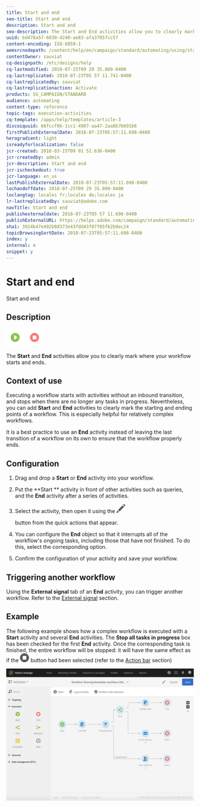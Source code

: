 ```yaml
---
title: Start and end
seo-title: Start and end
description: Start and end
seo-description: The Start and End activities allow you to clearly mark where your workflow starts and ends.
uuid: bd478a57-6030-4240-ae83-afa37057cc57
content-encoding: ISO-8859-1
aemsrcnodepath: /content/help/en/campaign/standard/automating/using/start-and-end
contentOwner: sauviat
cq-designpath: /etc/designs/help
cq-lastmodified: 2018-07-25T09 29 35.809-0400
cq-lastreplicated: 2018-07-23T05 57 11.741-0400
cq-lastreplicatedby: sauviat
cq-lastreplicationaction: Activate
products: SG_CAMPAIGN/STANDARD
audience: automating
content-type: reference
topic-tags: execution-activities
cq-template: /apps/help/templates/article-3
discoiquuid: 66fccf06-1cc1-4907-aa47-2aa8b7b691b6
firstPublishExternalDate: 2018-07-23T05:57:11.698-0400
herogradient: light
isreadyforlocalization: false
jcr-created: 2018-03-15T09 01 52.636-0400
jcr-createdby: admin
jcr-description: Start and end
jcr-ischeckedout: true
jcr-language: en_us
lastPublishExternalDate: 2018-07-23T05:57:11.698-0400
lochandoffdate: 2018-07-25T09 29 35.809-0400
loclangtag: locales fr;locales de;locales ja
lr-lastreplicatedby: sauviat@adobe.com
navTitle: Start and end
publishexternaldate: 2018-07-23T05 57 11.698-0400
publishExternalURL: https://helpx.adobe.com/campaign/standard/automating/using/start-and-end.html
sha1: 3914b47e492b8d373e43fdd43f07f05f62b0ec24
topicBrowsingSortDate: 2018-07-23T05:57:11.698-0400
index: y
internal: n
snippet: y
---
```


# Start and end

Start and end

## Description

![](assets/start.png) ![](assets/end.png)

The **Start** and **End** activities allow you to clearly mark where your workflow starts and ends.

## Context of use

Executing a workflow starts with activities without an inbound transition, and stops when there are no longer any tasks in progress. Nevertheless, you can add **Start** and **End** activities to clearly mark the starting and ending points of a workflow. This is especially helpful for relatively complex workflows.

It is a best practice to use an **End** activity instead of leaving the last transition of a workflow on its own to ensure that the workflow properly ends.

## Configuration

1. Drag and drop a **Start** or **End** activity into your workflow.
1. Put the **Start ** activity in front of other activities such as queries, and the **End** activity after a series of activities.
1. Select the activity, then open it using the  ![](assets/edit_darkgrey-24px.png)

   button from the quick actions that appear.
1. You can configure the **End** object so that it interrupts all of the workflow's ongoing tasks, including those that have not finished. To do this, select the corresponding option.
1. Confirm the configuration of your activity and save your workflow.

## Triggering another workflow

Using the **External signal** tab of an **End** activity, you can trigger another workflow. Refer to the [External signal](../../automating/using/external-signal.md) section.

## Example

The following example shows how a complex workflow is executed with a **Start** activity and several **End** activities. The **Stop all tasks in progress** box has been checked for the first **End** activity. Once the corresponding task is finished, the entire workflow will be stopped: it will have the same effect as if the  ![](assets/stop_darkgrey-24px.png) button had been selected (refer to the [Action bar](../../automating/using/workflow-interface.md#action-bar) section)

![](assets/wkf_start_end_example.png)

